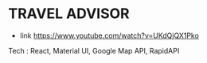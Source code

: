 # TRAVEL ADVISOR

- link https://www.youtube.com/watch?v=UKdQjQX1Pko

Tech : React, Material UI, Google Map API, RapidAPI